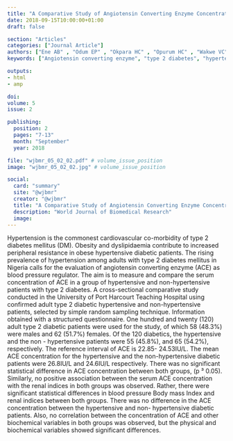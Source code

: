 ```yaml
---
title: "A Comparative Study of Angiotensin Converting Enzyme Concentration in Hypertensive and Non Hypertensive Adults With Type-2 Diabetes in South South Nigeria"
date: 2018-09-15T10:00:00+01:00
draft: false

section: "Articles"
categories: ["Journal Article"]
authors: ["Ene AB" , "Odum EP" , "Okpara HC" , "Opurum HC" , "Wakwe VC"]
keywords: ["Angiotensin converting enzyme", "type 2 diabetes", "hypertension", "Nigeria"]

outputs: 
- html
- amp

doi:
volume: 5
issue: 2

publishing:
  position: 2
  pages: "7-13"
  month: "September"
  year: 2018

file: "wjbmr_05_02_02.pdf" # volume_issue_position
image: "wjbmr_05_02_02.jpg" # volume_issue_position

social:
  card: "summary"
  site: "@wjbmr"
  creator: "@wjbmr"
  title: "A Comparative Study of Angiotensin Converting Enzyme Concentration in Hypertensive and Non Hypertensive Adults With Type-2 Diabetes in South South Nigeria"
  description: "World Journal of Biomedical Research"
  image:
---
```

Hypertension is the commonest cardiovascular co-morbidity of type 2 diabetes mellitus (DM). Obesity and
dyslipidaemia contribute to increased peripheral resistance in obese hypertensive diabetic patients. The rising
prevalence of hypertension among adults with type 2 diabetes mellitus in Nigeria calls for the evaluation of
angiotensin converting enzyme (ACE) as blood pressure regulator. The aim is to measure and compare the
serum concentration of ACE in a group of hypertensive and non-hypertensive patients with type 2 diabetes. A
cross-sectional comparative study conducted in the University of Port Harcourt Teaching Hospital using
confirmed adult type 2 diabetic hypertensive and non-hypertensive patients, selected by simple random
sampling technique. Information obtained with a structured questionnaire. One hundred and twenty (120)
adult type 2 diabetic patients were used for the study, of which 58 (48.3%) were males and 62 (51.7%) females.
Of the 120 diabetics, the hypertensive and the non - hypertensive patients were 55 (45.8%), and 65 (54.2%),
respectively. The reference interval of ACE is 22.85- 24.53IU/L. The mean ACE concentration for the
hypertensive and the non-hypertensive diabetic patients were 26.8IU/L and 24.6IU/L respectively. There was
no significant statistical difference in ACE concentration between both groups, (p ³ 0.05). Similarly, no positive
association between the serum ACE concentration with the renal indices in both groups was observed. Rather,
there were significant statistical differences in blood pressure Body mass Index and renal indices between both
groups. There was no difference in the ACE concentration between the hypertensive and non- hypertensive
diabetic patients. Also, no correlation between the concentration of ACE and other biochemical variables in
both groups was observed, but the physical and biochemical variables showed significant differences.